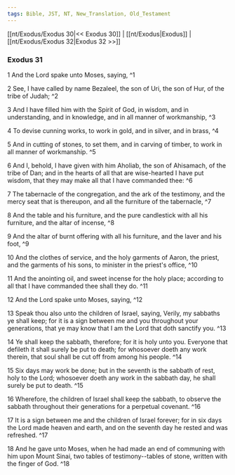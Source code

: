 ```yaml
---
tags: Bible, JST, NT, New_Translation, Old_Testament
---
```


[[nt/Exodus/Exodus 30|<< Exodus 30]] | [[nt/Exodus|Exodus]] | [[nt/Exodus/Exodus 32|Exodus 32 >>]]

### Exodus 31

1 And the Lord spake unto Moses, saying,  ^1

2 See, I have called by name Bezaleel, the son of Uri, the son of Hur, of the tribe of Judah;  ^2

3 And I have filled him with the Spirit of God, in wisdom, and in understanding, and in knowledge, and in all manner of workmanship,  ^3

4 To devise cunning works, to work in gold, and in silver, and in brass,  ^4

5 And in cutting of stones, to set them, and in carving of timber, to work in all manner of workmanship.  ^5

6 And I, behold, I have given with him Aholiab, the son of Ahisamach, of the tribe of Dan; and in the hearts of all that are wise-hearted I have put wisdom, that they may make all that I have commanded thee:  ^6

7 The tabernacle of the congregation, and the ark of the testimony, and the mercy seat that is thereupon, and all the furniture of the tabernacle,  ^7

8 And the table and his furniture, and the pure candlestick with all his furniture, and the altar of incense,  ^8

9 And the altar of burnt offering with all his furniture, and the laver and his foot,  ^9

10 And the clothes of service, and the holy garments of Aaron, the priest, and the garments of his sons, to minister in the priest\'s office,  ^10

11 And the anointing oil, and sweet incense for the holy place; according to all that I have commanded thee shall they do.  ^11

12 And the Lord spake unto Moses, saying,  ^12

13 Speak thou also unto the children of Israel, saying, Verily, my sabbaths ye shall keep; for it is a sign between me and you throughout your generations, that ye may know that I am the Lord that doth sanctify you.  ^13

14 Ye shall keep the sabbath, therefore; for it is holy unto you. Everyone that defileth it shall surely be put to death; for whosoever doeth any work therein, that soul shall be cut off from among his people.  ^14

15 Six days may work be done; but in the seventh is the sabbath of rest, holy to the Lord; whosoever doeth any work in the sabbath day, he shall surely be put to death.  ^15

16 Wherefore, the children of Israel shall keep the sabbath, to observe the sabbath throughout their generations for a perpetual covenant.  ^16

17 It is a sign between me and the children of Israel forever; for in six days the Lord made heaven and earth, and on the seventh day he rested and was refreshed.  ^17

18 And he gave unto Moses, when he had made an end of communing with him upon Mount Sinai, two tables of testimony\--tables of stone, written with the finger of God.  ^18

 
